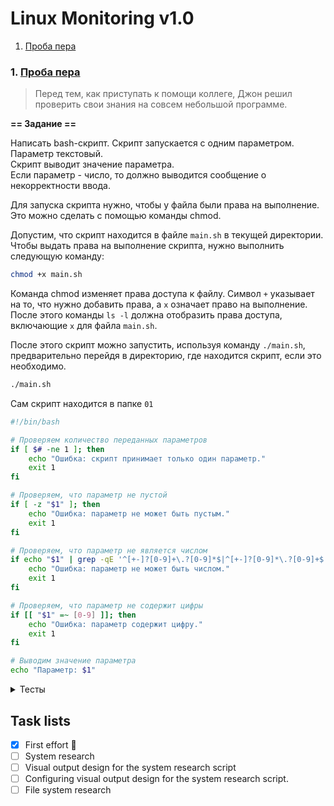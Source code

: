 # Linux Monitoring v1.0

1. [Проба пера](#1-проба-пера)


### 1. [Проба пера](#1-проба-пера)

> Перед тем, как приступать к помощи коллеге, Джон решил проверить свои знания на совсем небольшой программе.

**== Задание ==**

Написать bash-скрипт. Скрипт запускается с одним параметром. Параметр текстовый. <br>
Скрипт выводит значение параметра.<br>
Если параметр - число, то должно выводится сообщение о некорректности ввода.

Для запуска скрипта нужно, чтобы у файла были права на выполнение. Это можно сделать с помощью команды chmod.

Допустим, что скрипт находится в файле `main.sh` в текущей директории. Чтобы выдать права на выполнение скрипта, нужно выполнить следующую команду:

``` bash 
chmod +x main.sh
```

Команда chmod изменяет права доступа к файлу. Символ `+` указывает на то, что нужно добавить права, а `x` означает право на выполнение. После этого команды `ls -l` должна отобразить права доступа, включающие `x` для файла `main.sh`.

После этого скрипт можно запустить, используя команду `./main.sh`, предварительно перейдя в директорию, где находится скрипт, если это необходимо.

``` bash 
./main.sh
```
Сам скрипт находится в папке `01`

```bash
#!/bin/bash

# Проверяем количество переданных параметров
if [ $# -ne 1 ]; then
    echo "Ошибка: скрипт принимает только один параметр."
    exit 1
fi

# Проверяем, что параметр не пустой
if [ -z "$1" ]; then
    echo "Ошибка: параметр не может быть пустым."
    exit 1
fi

# Проверяем, что параметр не является числом
if echo "$1" | grep -qE '^[+-]?[0-9]+\.?[0-9]*$|^[+-]?[0-9]*\.?[0-9]+$'; then
    echo "Ошибка: параметр не может быть числом."
    exit 1
fi

# Проверяем, что параметр не содержит цифры
if [[ "$1" =~ [0-9] ]]; then
    echo "Ошибка: параметр содержит цифру."
    exit 1
fi

# Выводим значение параметра
echo "Параметр: $1"
```

<details>
  <summary>Тесты</summary>
  
1. Параметр является текстовой строкой:

``` bash
./main.sh "Hello World"
```

Результат:

``` bash
Параметр: Hello World
```

2. Параметр содержит цифру:

``` bash
./main.sh "Hello 123 World"
```

Результат:

``` bash
Ошибка: параметр содержит цифру.
```

3. Параметр является числом:

``` bash
./main.sh 123
```

Результат:

``` bash
Ошибка: параметр не может быть числом.
```

4. Параметр является числом:

``` bash
./main.sh ""
```

Результат:

``` bash
Ошибка: параметр не может быть пустым.
```
5. Параметр является числом:

``` bash
./main.sh "Hello" "World"
```

Результат:

``` bash
Ошибка: скрипт принимает только один параметр.
```
6. Параметр является числом:

``` bash
./main.sh "He2llo World"
```

Результат:

``` bash
Ошибка: параметр содержит цифру.
```
</details>


## Task lists

- [x] First effort :tada:
- [ ] System research
- [ ] Visual output design for the system research script
- [ ] Configuring visual output design for the system research script.
- [ ] File system research